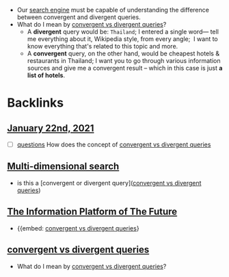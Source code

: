 - Our [search engine](<search engine.md>) must be capable of understanding the difference between convergent and divergent queries.
- What do I mean by [convergent vs divergent queries](<convergent vs divergent queries.md>)?
    - A **divergent** query would be: `Thailand`; I entered a single word— tell me everything about it, Wikipedia style, from every angle;  I want to know everything that's related to this topic and more.
    - A **convergent** query, on the other hand, would be cheapest hotels & restaurants in Thailand; I want you to go through various information sources and give me a convergent result – which in this case is just **a list of hotels**.

# Backlinks
## [January 22nd, 2021](<January 22nd, 2021.md>)
- [ ] [questions](<questions.md>) How does the concept of [convergent vs divergent queries](<convergent vs divergent queries.md>)

## [Multi-dimensional search](<Multi-dimensional search.md>)
- is this a [convergent or divergent query]([convergent vs divergent queries](<convergent vs divergent queries.md>))

## [The Information Platform of The Future](<The Information Platform of The Future.md>)
- {{embed: [convergent vs divergent queries](<convergent vs divergent queries.md>)}

## [convergent vs divergent queries](<convergent vs divergent queries.md>)
- What do I mean by [convergent vs divergent queries](<convergent vs divergent queries.md>)?

